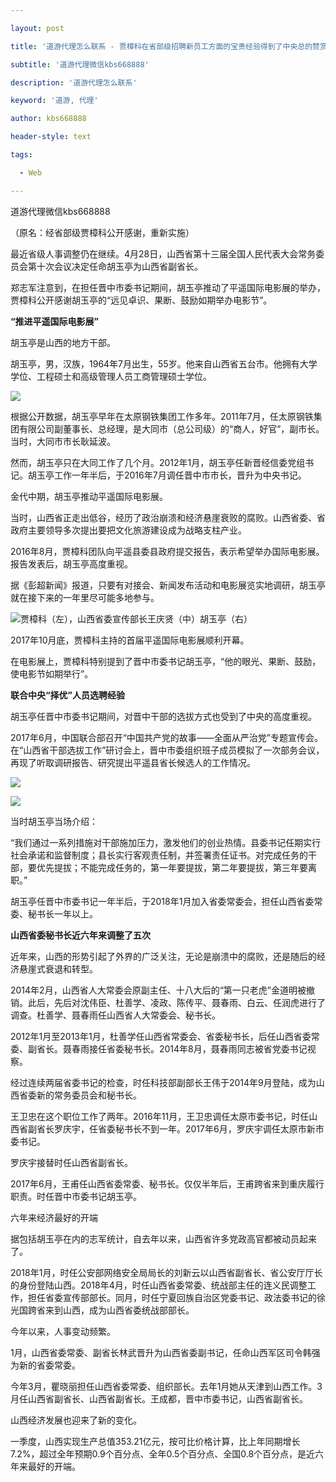 ---
layout: post
title: '道游代理怎么联系 - 贾樟科在省部级招聘新员工方面的宝贵经验得到了中央总的赞赏。'
subtitle: '道游代理微信kbs668888'
description: '道游代理怎么联系'
keyword: '道游, 代理'
author: kbs668888
header-style: text
tags:
  - Web
---
道游代理微信kbs668888

（原名：经省部级贾樟科公开感谢，重新实施）

最近省级人事调整仍在继续。4月28日，山西省第十三届全国人民代表大会常务委员会第十次会议决定任命胡玉亭为山西省副省长。

郑志军注意到，在担任晋中市委书记期间，胡玉亭推动了平遥国际电影展的举办，贾樟科公开感谢胡玉亭的“远见卓识、果断、鼓励如期举办电影节”。

 **“推进平遥国际电影展”**

胡玉亭是山西的地方干部。

胡玉亭，男，汉族，1964年7月出生，55岁。他来自山西省五台市。他拥有大学学位、工程硕士和高级管理人员工商管理硕士学位。

![](http://dingyue.ws.126.net/SCYm7WGTxymS9AzcEhUgnjbk2DISWh2D2Cfb3l1WU0weR1556520338911.jpg)

根据公开数据，胡玉亭早年在太原钢铁集团工作多年。2011年7月，任太原钢铁集团有限公司副董事长、总经理，是大同市（总公司级）的“商人，好官”，副市长。当时，大同市市长耿延波。

然而，胡玉亭只在大同工作了几个月。2012年1月，胡玉亭任新晋经信委党组书记。胡玉亭工作一年半后，于2016年7月调任晋中市市长，晋升为中央书记。

金代中期，胡玉亭推动平遥国际电影展。

当时，山西省正走出低谷，经历了政治崩溃和经济悬崖衰败的腐败。山西省委、省政府主要领导多次提出要把文化旅游建设成为战略支柱产业。

2016年8月，贾樟科团队向平遥县委县政府提交报告，表示希望举办国际电影展。报告发表后，胡玉亭高度重视。

据《彭超新闻》报道，只要有对接会、新闻发布活动和电影展览实地调研，胡玉亭就在接下来的一年里尽可能多地参与。

![](http://dingyue.ws.126.net/Gz8aDOV5rBOcATygUOcgdTHhOOFVIPVZyvacoZ2Huse4S1556520338915.jpg)贾樟科（左），山西省委宣传部长王庆贤（中）胡玉亭（右）

2017年10月底，贾樟科主持的首届平遥国际电影展顺利开幕。

在电影展上，贾樟科特别提到了晋中市委书记胡玉亭，“他的眼光、果断、鼓励，使电影节如期举行”。

 **联合中央“择优”人员选聘经验**

胡玉亭任晋中市委书记期间，对晋中干部的选拔方式也受到了中央的高度重视。

2017年6月，中国联合部召开“中国共产党的故事——全面从严治党”专题宣传会。在“山西省干部选拔工作”研讨会上，晋中市委组织班子成员模拟了一次部务会议，再现了听取调研报告、研究提出平遥县省长候选人的工作情况。

![](http://dingyue.ws.126.net/srEgvD2OKeO48FLfEhc8z8c5KnhFu5SgI2qrSXH7kcJys1556520338915.jpg)

![](http://dingyue.ws.126.net/D=fzrvWLEZ2o5mtDjpXARUaCRees13Xwpt5W9Pcqrbyzs1556520338915.jpg)

当时胡玉亭当场介绍：

“我们通过一系列措施对干部施加压力，激发他们的创业热情。县委书记任期实行社会承诺和监督制度；县长实行客观责任制，并签署责任证书。对完成任务的干部，要优先提拔；不能完成任务的，第一年要提拔，第二年要提拔，第三年要离职。”

胡玉亭任晋中市委书记一年半后，于2018年1月加入省委常委会，担任山西省委常委、秘书长一年以上。

 **山西省委秘书长近六年来调整了五次**

近年来，山西的形势引起了外界的广泛关注，无论是崩溃中的腐败，还是随后的经济悬崖式衰退和转型。

2014年2月，山西省人大常委会原副主任、十八大后的“第一只老虎”金道明被撤销。此后，先后对沈伟臣、杜善学、凌政、陈传平、聂春雨、白云、任润虎进行了调查。杜善学、聂春雨任山西省人大常委会、秘书长。

2012年1月至2013年1月，杜善学任山西省常委会、省委秘书长，后任山西省委常委、副省长。聂春雨接任省委秘书长。2014年8月，聂春雨同志被省党委书记视察。

经过连续两届省委书记的检查，时任科技部副部长王伟于2014年9月登陆，成为山西省委新的常务委员会和秘书长。

王卫忠在这个职位工作了两年。2016年11月，王卫忠调任太原市委书记，时任山西省副省长罗庆宇，任省委秘书长不到一年。2017年6月，罗庆宇调任太原市新市委书记。

罗庆宇接替时任山西省副省长。

2017年6月，王甫任山西省委常委、秘书长。仅仅半年后，王甫跨省来到重庆履行职责。时任晋中市委书记胡玉亭。

六年来经济最好的开端

据包括胡玉亭在内的志军统计，自去年以来，山西省许多党政高官都被动员起来了。

2018年1月，时任公安部网络安全局局长的刘新云以山西省副省长、省公安厅厅长的身份登陆山西。2018年4月，时任山西省委常委、统战部主任的连义民调整工作，担任省委宣传部部长。同月，时任宁夏回族自治区党委书记、政法委书记的徐光国跨省来到山西，成为山西省委统战部部长。

今年以来，人事变动频繁。

1月，山西省委常委、副省长林武晋升为山西省委副书记，任命山西军区司令韩强为新的省委常委。

今年3月，瞿晓丽担任山西省委常委、组织部长。去年1月她从天津到山西工作。3月任山西省副省长、山西省副省长。王成都，晋中市委书记，山西省副省长。

山西经济发展也迎来了新的变化。

一季度，山西实现生产总值353.21亿元，按可比价格计算，比上年同期增长7.2%，超过全年预期0.9个百分点、全年0.5个百分点、全国0.8个百分点，是近六年来最好的开端。


